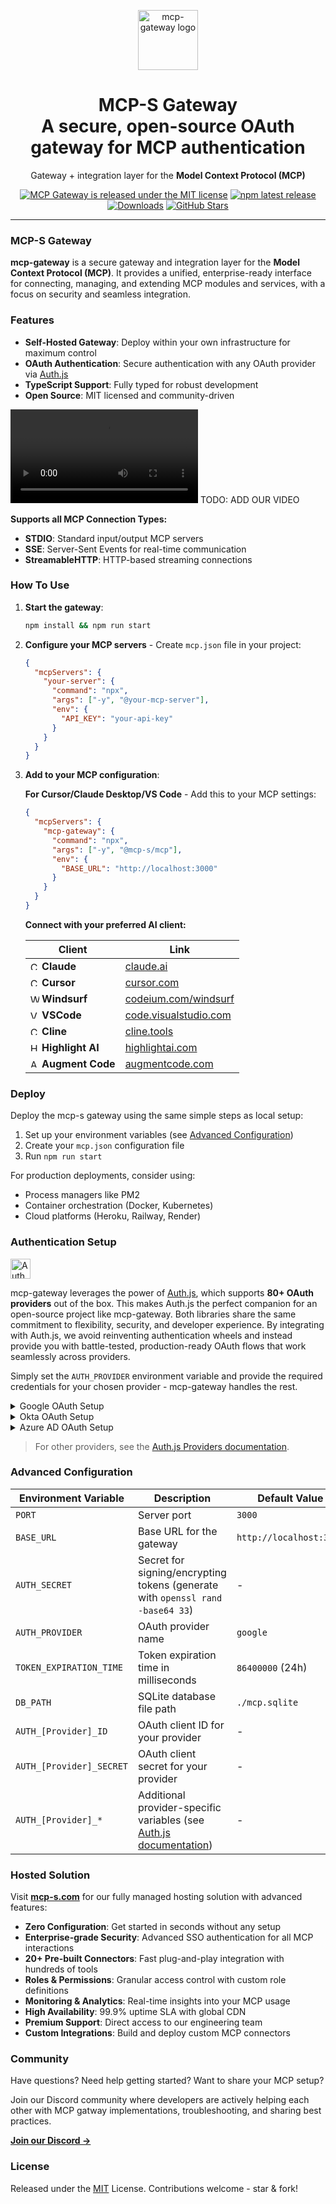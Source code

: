 <p align="center">
  <a href="https://www.mcp-s.com?utm_source=github&utm_medium=readme&utm_campaign=mcp-gateway&utm_content=header_logo" target="_blank"><img height="96px" src="https://www.mcp-s.com/logo.png" alt="mcp-gateway logo" /></a>
  <h1 align="center">MCP-S Gateway<br/>
A secure, open-source OAuth gateway for MCP authentication</h1>
</p>
<p align="center">
  Gateway + integration layer for the <strong>Model Context Protocol (MCP)</strong> 
</p>
<p align="center">
  <a href="https://github.com/webrix-ai/mcp-gateway/blob/main/LICENSE"><img src="https://img.shields.io/github/license/webrix-ai/mcp-gateway?style=flat-square&color=green" alt="MCP Gateway is released under the MIT license" /></a>
  <a href="https://www.npmjs.com/package/@mcp-s/mcp"><img src="https://img.shields.io/npm/v/@mcp-s/mcp?style=flat-square&label=latest&color=purple" alt="npm latest release" /></a>
  <a href="https://www.npmtrends.com/@mcp-s/mcp"><img src="https://img.shields.io/npm/dm/@mcp-s/mcp?style=flat-square&color=cyan" alt="Downloads" /></a>
  <a href="https://github.com/webrix-ai/mcp-gateway/stargazers"><img src="https://img.shields.io/github/stars/webrix-ai/mcp-gateway?style=flat-square&color=orange" alt="GitHub Stars" /></a>
</p>

---

### MCP-S Gateway

**mcp-gateway** is a secure gateway and integration layer for the **Model Context Protocol (MCP)**. It provides a unified, enterprise-ready interface for connecting, managing, and extending MCP modules and services, with a focus on security and seamless integration.

### Features

- **Self-Hosted Gateway**: Deploy within your own infrastructure for maximum control
- **OAuth Authentication**: Secure authentication with any OAuth provider via [Auth.js](https://authjs.dev)
- **TypeScript Support**: Fully typed for robust development
- **Open Source**: MIT licensed and community-driven

<video src="https://github.com/user-attachments/assets/2c3afaf9-6c08-436e-9efd-db8710554430"></video> TODO: ADD OUR VIDEO

**Supports all MCP Connection Types:**
- **STDIO**: Standard input/output MCP servers
- **SSE**: Server-Sent Events for real-time communication
- **StreamableHTTP**: HTTP-based streaming connections

### How To Use

1. **Start the gateway**:
   ```bash
   npm install && npm run start
   ```

2. **Configure your MCP servers** - Create `mcp.json` file in your project:
   ```json
   {
     "mcpServers": {
       "your-server": {
         "command": "npx",
         "args": ["-y", "@your-mcp-server"],
         "env": {
           "API_KEY": "your-api-key"
         }
       }
     }
   }
   ```

3. **Add to your MCP configuration**:
   
   **For Cursor/Claude Desktop/VS Code** - Add this to your MCP settings:
   ```json
   {
     "mcpServers": {
       "mcp-gateway": {
         "command": "npx",
         "args": ["-y", "@mcp-s/mcp"],
         "env": {
           "BASE_URL": "http://localhost:3000"
         }
       }
     }
   }
   ```

   **Connect with your preferred AI client:**

   | Client | Link |
   |--------|------|
   | <img src="https://claude.ai/favicon.ico" alt="Claude" width="14" height="14"> **Claude** | [claude.ai](https://claude.ai) |
   | <img src="https://www.cursor.com/favicon.ico" alt="Cursor"  width="14" height="14"> **Cursor** | [cursor.com](https://cursor.com) |
   | <img src="https://codeium.com/favicon.ico" alt="Windsurf"  width="14" height="14"> **Windsurf** | [codeium.com/windsurf](https://codeium.com/windsurf) |
   | <img src="https://code.visualstudio.com/assets/favicon.ico" alt="VSCode" width="14" height="14"> **VSCode** | [code.visualstudio.com](https://code.visualstudio.com/) |
   | <img src="https://cline.bot/assets/icons/favicon-256x256.png" alt="Cline"  width="14" height="14"> **Cline** | [cline.tools](https://cline.tools) |
   | <img src="https://highlightai.com/favicon.ico" alt="Highlight AI"  width="14" height="14"> **Highlight AI** | [highlightai.com](https://highlightai.com) |
   | <img src="https://cdn.prod.website-files.com/66d76c2202b335e39ad2b5e8/66f302d663108ca67c19ddbc_Favicon.png" alt="Augment Code" width="14" height="14"> **Augment Code** | [augmentcode.com](https://augmentcode.com) |

### Deploy

Deploy the mcp-s gateway using the same simple steps as local setup:

1. Set up your environment variables (see [Advanced Configuration](#advanced-configuration))
2. Create your `mcp.json` configuration file
3. Run `npm run start`

For production deployments, consider using:
- Process managers like PM2
- Container orchestration (Docker, Kubernetes)
- Cloud platforms (Heroku, Railway, Render)

### Authentication Setup

<a href="https://authjs.dev" target="_blank"><img width="32px" style="vertical-align:middle; margin-right:8px;" src="https://authjs.dev/img/logo-sm.png" alt="Auth.js logo" /></a>

mcp-gateway leverages the power of [Auth.js](https://authjs.dev), which supports **80+ OAuth providers** out of the box. This makes Auth.js the perfect companion for an open-source project like mcp-gateway. Both libraries share the same commitment to flexibility, security, and developer experience. By integrating with Auth.js, we avoid reinventing authentication wheels and instead provide you with battle-tested, production-ready OAuth flows that work seamlessly across providers.

Simply set the `AUTH_PROVIDER` environment variable and provide the required credentials for your chosen provider - mcp-gateway handles the rest.

<details>
<summary>Google OAuth Setup</summary>

**Documentation**: [Auth.js Google Provider](https://authjs.dev/reference/core/providers/google)

```env
AUTH_SECRET=your-random-secret
AUTH_PROVIDER=google
AUTH_GOOGLE_ID=your-google-client-id
AUTH_GOOGLE_SECRET=your-google-client-secret
```

</details>

<details>
<summary>Okta OAuth Setup</summary>

**Documentation**: [Auth.js Okta Provider](https://authjs.dev/reference/core/providers/okta)

```env
AUTH_SECRET=your-random-secret
AUTH_PROVIDER=okta
AUTH_OKTA_ID=your-okta-client-id
AUTH_OKTA_SECRET=your-okta-client-secret
AUTH_OKTA_ISSUER=https://your-okta-domain.okta.com/oauth2/default
```

</details>

<details>
<summary>Azure AD OAuth Setup</summary>

**Documentation**: [Auth.js Azure AD Provider](https://authjs.dev/reference/core/providers/azure-ad)

```env
AUTH_SECRET=your-random-secret
AUTH_PROVIDER=azure-ad
AUTH_AZURE_AD_ID=your-azure-client-id
AUTH_AZURE_AD_SECRET=your-azure-client-secret
AUTH_AZURE_AD_TENANT_ID=your-tenant-id-or-common
```

</details>

> For other providers, see the [Auth.js Providers documentation](https://authjs.dev/reference/core/providers/).

### Advanced Configuration

| Environment Variable | Description | Default Value | Required |
|---------------------|-------------|---------------|----------|
| `PORT` | Server port | `3000` | No |
| `BASE_URL` | Base URL for the gateway | `http://localhost:3000` | No |
| `AUTH_SECRET` | Secret for signing/encrypting tokens (generate with `openssl rand -base64 33`) | - | Yes |
| `AUTH_PROVIDER` | OAuth provider name | `google` | No |
| `TOKEN_EXPIRATION_TIME` | Token expiration time in milliseconds | `86400000` (24h) | No |
| `DB_PATH` | SQLite database file path | `./mcp.sqlite` | No |
| `AUTH_[Provider]_ID` | OAuth client ID for your provider | - | Yes |
| `AUTH_[Provider]_SECRET` | OAuth client secret for your provider | - | Yes |
| `AUTH_[Provider]_*` | Additional provider-specific variables (see [Auth.js documentation](https://authjs.dev/reference/core/providers/)) | - | Varies |

### Hosted Solution

Visit **[mcp-s.com](https://www.mcp-s.com?utm_source=github&utm_medium=readme&utm_campaign=mcp-gateway&utm_content=hosted_solution_link)** for our fully managed hosting solution with advanced features:

- **Zero Configuration**: Get started in seconds without any setup
- **Enterprise-grade Security**: Advanced SSO authentication for all MCP interactions
- **20+ Pre-built Connectors**: Fast plug-and-play integration with hundreds of tools
- **Roles & Permissions**: Granular access control with custom role definitions
- **Monitoring & Analytics**: Real-time insights into your MCP usage
- **High Availability**: 99.9% uptime SLA with global CDN
- **Premium Support**: Direct access to our engineering team
- **Custom Integrations**: Build and deploy custom MCP connectors

### Community

Have questions? Need help getting started? Want to share your MCP setup?

Join our Discord community where developers are actively helping each other with MCP gatway implementations, troubleshooting, and sharing best practices.

**[Join our Discord →](https://discord.gg/ZhehX4Ku)**


### License

Released under the [MIT](./LICENSE) License. Contributions welcome - star & fork!
